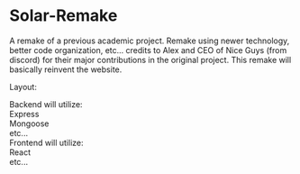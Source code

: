 # Solar-Remake
A remake of a previous academic project. Remake using newer technology, better code organization, etc... credits to Alex and CEO of Nice Guys (from discord) for their major contributions in the original project. This remake will basically reinvent the website. 

Layout: 

Backend will utilize: <br>
Express <br>
Mongoose <br>
etc... 
<br>
Frontend will utilize:<br>
React<br>
etc...<br>
